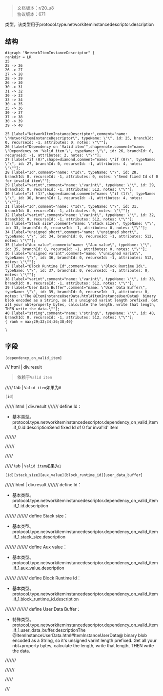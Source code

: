 # <!-- md:samp NetworkItemInstanceDescriptor -->

> 文档版本：r/20_u8<br/>协议版本：671

<!-- md:samp NetworkItemInstanceDescriptor -->类型。该类型用于protocol.type.networkiteminstancedescriptor.description

## 结构

```viz
digraph "NetworkItemInstanceDescriptor" {
rankdir = LR
25
25 -> 26
26 -> 27
27 -> 28
28 -> 29
26 -> 30
30 -> 31
31 -> 32
30 -> 33
33 -> 34
30 -> 35
35 -> 36
30 -> 37
37 -> 38
30 -> 39
39 -> 40

25 [label="NetworkItemInstanceDescriptor",comment="name: \"NetworkItemInstanceDescriptor\", typeName: \"\", id: 25, branchId: 0, recurseId: -1, attributes: 0, notes: \"\""];
26 [label="Dependency on 'Valid item'",shape=note,comment="name: \"Dependency on 'Valid item'\", typeName: \"\", id: 26, branchId: 0, recurseId: -1, attributes: 2, notes: \"\""];
27 [label="if (0)",shape=diamond,comment="name: \"if (0)\", typeName: \"\", id: 27, branchId: 0, recurseId: -1, attributes: 4, notes: \"\""];
28 [label="Id",comment="name: \"Id\", typeName: \"\", id: 28, branchId: 0, recurseId: -1, attributes: 0, notes: \"Send fixed Id of 0 for invalid item\""];
29 [label="varint",comment="name: \"varint\", typeName: \"\", id: 29, branchId: 0, recurseId: -1, attributes: 512, notes: \"\""];
30 [label="if (1)",shape=diamond,comment="name: \"if (1)\", typeName: \"\", id: 30, branchId: 1, recurseId: -1, attributes: 4, notes: \"\""];
31 [label="Id",comment="name: \"Id\", typeName: \"\", id: 31, branchId: 0, recurseId: -1, attributes: 0, notes: \"\""];
32 [label="varint",comment="name: \"varint\", typeName: \"\", id: 32, branchId: 0, recurseId: -1, attributes: 512, notes: \"\""];
33 [label="Stack size",comment="name: \"Stack size\", typeName: \"\", id: 33, branchId: 0, recurseId: -1, attributes: 0, notes: \"\""];
34 [label="unsigned short",comment="name: \"unsigned short\", typeName: \"\", id: 34, branchId: 0, recurseId: -1, attributes: 512, notes: \"\""];
35 [label="Aux value",comment="name: \"Aux value\", typeName: \"\", id: 35, branchId: 0, recurseId: -1, attributes: 0, notes: \"\""];
36 [label="unsigned varint",comment="name: \"unsigned varint\", typeName: \"\", id: 36, branchId: 0, recurseId: -1, attributes: 512, notes: \"\""];
37 [label="Block Runtime Id",comment="name: \"Block Runtime Id\", typeName: \"\", id: 37, branchId: 0, recurseId: -1, attributes: 0, notes: \"\""];
38 [label="varint",comment="name: \"varint\", typeName: \"\", id: 38, branchId: 0, recurseId: -1, attributes: 512, notes: \"\""];
39 [label="User Data Buffer",comment="name: \"User Data Buffer\", typeName: \"\", id: 39, branchId: 0, recurseId: -1, attributes: 0, notes: \"The @ItemInstanceUserData.html#ItemInstanceUserData@  binary blob encoded as a String, so it's unsigned varint length prefixed. Get all your nbt+property bytes, calculate the length, write that length, THEN write the data.\""];
40 [label="string",comment="name: \"string\", typeName: \"\", id: 40, branchId: 0, recurseId: -1, attributes: 512, notes: \"\""];
{ rank = max;29;32;34;36;38;40}

}

```

## 字段

```title='NetworkItemInstanceDescriptor'
[dependency_on_valid_item]
```

/// html | div.result
> 依赖于`Valid item`

///// tab | `Valid item`如果为`0`
```title='if (0)'
[id]
```

////// html | div.result
/////// define
Id：<!-- md:samp varint -->

- 基本类型。protocol.type.networkiteminstancedescriptor.dependency_on_valid_item.if_0.id.descriptionSend fixed Id of 0 for inval'id' item


///////

//////

/////

///// tab | `Valid item`如果为`1`
```title='if (1)'
[id][stack_size][aux_value][block_runtime_id][user_data_buffer]
```

////// html | div.result
/////// define
Id：<!-- md:samp varint -->

- 基本类型。protocol.type.networkiteminstancedescriptor.dependency_on_valid_item.if_1.id.description


///////
/////// define
Stack size：<!-- md:samp unsigned short -->

- 基本类型。protocol.type.networkiteminstancedescriptor.dependency_on_valid_item.if_1.stack_size.description


///////
/////// define
Aux value：<!-- md:samp unsigned varint -->

- 基本类型。protocol.type.networkiteminstancedescriptor.dependency_on_valid_item.if_1.aux_value.description


///////
/////// define
Block Runtime Id：<!-- md:samp varint -->

- 基本类型。protocol.type.networkiteminstancedescriptor.dependency_on_valid_item.if_1.block_runtime_id.description


///////
/////// define
User Data Buffer：[<!-- md:samp string -->](../types/string.md)

- 特殊类型。protocol.type.networkiteminstancedescriptor.dependency_on_valid_item.if_1.user_data_buffer.descriptionThe @ItemInstanceUserData.html#ItemInstanceUserData@  binary blob encoded as a String, so it's unsigned varint length prefixed. Get all your nbt+property bytes, calculate the length, write that length, THEN write the data.


///////

//////

/////

///


